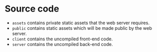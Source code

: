 # Source code
- `assets` contains private static assets that the web server requires.
- `public` contains static assets which will be made public by the web server.
- `client` contains the uncompiled front-end code.
- `server` contains the uncompiled back-end code.
